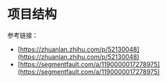 # 项目结构

参考链接：

- [https://zhuanlan.zhihu.com/p/52130048](https://zhuanlan.zhihu.com/p/52130048)
- [https://segmentfault.com/a/1190000017278975](https://segmentfault.com/a/1190000017278975)

